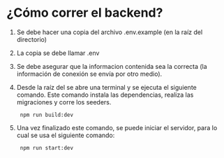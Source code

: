 # ¿Cómo correr el backend?

1. Se debe hacer una copia del archivo .env.example (en la raíz del directorio)
2. La copia se debe llamar .env
3. Se debe asegurar que la informacion contenida sea la correcta (la información de conexión se envía por otro medio).
4. Desde la raíz del se abre una terminal y se ejecuta el siguiente comando. Este comando instala las dependencias, realiza las migraciones y corre los seeders.

        npm run build:dev

5. Una vez finalizado este comando, se puede iniciar el servidor, para lo cual se usa el siguiente comando:

        npm run start:dev
